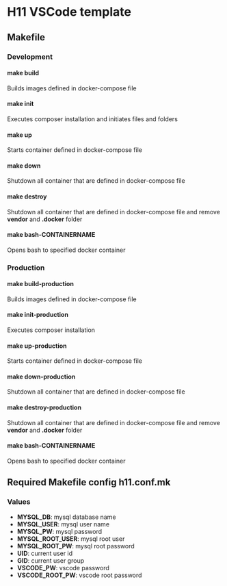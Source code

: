 # H11 VSCode template

## Makefile

### Development

#### make build
Builds images defined in docker-compose file

#### make init
Executes composer installation and initiates files and folders

#### make up
Starts container defined in docker-compose file

#### make down
Shutdown all container that are defined in docker-compose file

#### make destroy
Shutdown all container that are defined in docker-compose file and remove **vendor** and **.docker** folder

#### make bash-CONTAINERNAME
Opens bash to specified docker container

### Production

#### make build-production
Builds images defined in docker-compose file

#### make init-production
Executes composer installation

#### make up-production
Starts container defined in docker-compose file

#### make down-production
Shutdown all container that are defined in docker-compose file

#### make destroy-production
Shutdown all container that are defined in docker-compose file and remove **vendor** and **.docker** folder

#### make bash-CONTAINERNAME
Opens bash to specified docker container

## Required Makefile config h11.conf.mk

### Values

- **MYSQL_DB**: mysql database name
- **MYSQL_USER**: mysql user name
- **MYSQL_PW**: mysql password
- **MYSQL_ROOT_USER**: mysql root user
- **MYSQL_ROOT_PW**: mysql root password
- **UID**: current user id
- **GID**: current user group
- **VSCODE_PW**: vscode password
- **VSCODE_ROOT_PW**: vscode root password
